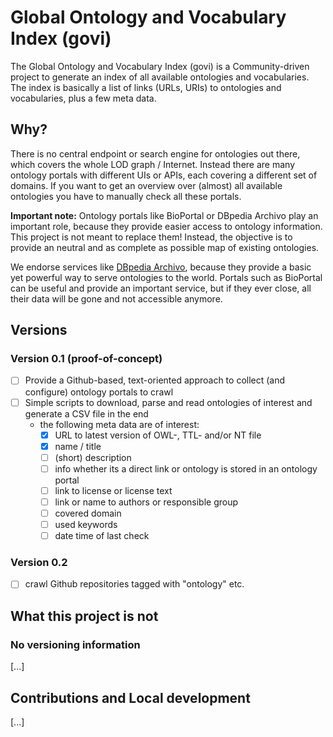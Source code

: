 # Global Ontology and Vocabulary Index (govi)

The Global Ontology and Vocabulary Index (govi) is a Community-driven project to generate an index of all available ontologies and vocabularies.
The index is basically a list of links (URLs, URIs) to ontologies and vocabularies, plus a few meta data.

## Why?

There is no central endpoint or search engine for ontologies out there, which covers the whole LOD graph / Internet.
Instead there are many ontology portals with different UIs or APIs, each covering a different set of domains.
If you want to get an overview over (almost) all available ontologies you have to manually check all these portals.

**Important note:** Ontology portals like BioPortal or DBpedia Archivo play an important role, because they provide easier access to ontology information.
This project is not meant to replace them! Instead, the objective is to provide an neutral and as complete as possible map of existing ontologies.

We endorse services like [DBpedia Archivo](https://archivo.dbpedia.org/), because they provide a basic yet powerful way to serve ontologies to the world.
Portals such as BioPortal can be useful and provide an important service, but if they ever close, all their data will be gone and not accessible anymore.

## Versions

### Version 0.1 (proof-of-concept)

* [ ] Provide a Github-based, text-oriented approach to collect (and configure) ontology portals to crawl
* [ ] Simple scripts to download, parse and read ontologies of interest and generate a CSV file in the end
  * the following meta data are of interest:
    * [x] URL to latest version of OWL-, TTL- and/or NT file
    * [x] name / title
    * [ ] (short) description
    * [ ] info whether its a direct link or ontology is stored in an ontology portal
    * [ ] link to license or license text
    * [ ] link or name to authors or responsible group
    * [ ] covered domain
    * [ ] used keywords
    * [ ] date time of last check

### Version 0.2

* [ ] crawl Github repositories tagged with "ontology" etc.

## What this project is not

### No versioning information

[...]

## Contributions and Local development

[...]
